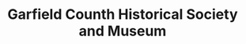 ---
layout: repo
title: "Garfield Counth Historical Society and Museum"
id: 11271
permalink: repos/11271/
---